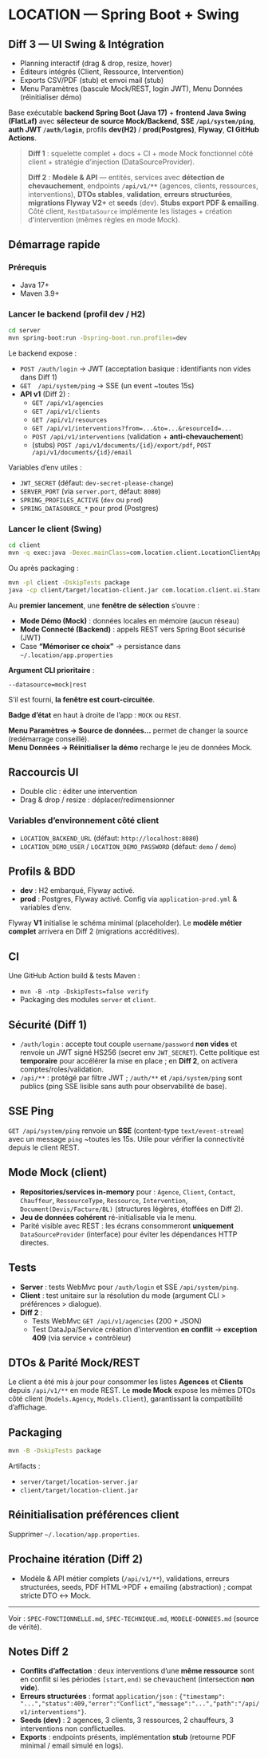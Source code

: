 # LOCATION — Spring Boot + Swing

## Diff 3 — UI Swing & Intégration

- Planning interactif (drag & drop, resize, hover)
- Éditeurs intégrés (Client, Ressource, Intervention)
- Exports CSV/PDF (stub) et envoi mail (stub)
- Menu Paramètres (bascule Mock/REST, login JWT), Menu Données (réinitialiser démo)

Base exécutable **backend Spring Boot (Java 17)** + **frontend Java Swing (FlatLaf)** avec **sélecteur de source Mock/Backend**, **SSE `/api/system/ping`**, **auth JWT `/auth/login`**, profils **dev(H2)** / **prod(Postgres)**, **Flyway**, **CI GitHub Actions**.

> **Diff 1** : squelette complet + docs + CI + mode Mock fonctionnel côté client + stratégie d’injection (DataSourceProvider).
>
> **Diff 2** : **Modèle & API** — entités, services avec **détection de chevauchement**, endpoints **`/api/v1/**`** (agences, clients, ressources, interventions), **DTOs stables**, **validation**, **erreurs structurées**, **migrations Flyway V2+** et **seeds** (dev). **Stubs export PDF & emailing**. Côté client, `RestDataSource` implémente les listages + création d'intervention (mêmes règles en mode Mock).

## Démarrage rapide

### Prérequis
- Java 17+
- Maven 3.9+

### Lancer le backend (profil dev / H2)
```bash
cd server
mvn spring-boot:run -Dspring-boot.run.profiles=dev
```
Le backend expose :
- `POST /auth/login` → JWT (acceptation basique : identifiants non vides dans Diff 1)
- `GET  /api/system/ping` → SSE (un event ~toutes 15s)
- **API v1** (Diff 2) :
  - `GET /api/v1/agencies`
  - `GET /api/v1/clients`
  - `GET /api/v1/resources`
  - `GET /api/v1/interventions?from=...&to=...&resourceId=...`
  - `POST /api/v1/interventions` (validation + **anti-chevauchement**)
  - (stubs) `POST /api/v1/documents/{id}/export/pdf`, `POST /api/v1/documents/{id}/email`

Variables d’env utiles :
- `JWT_SECRET` (défaut: `dev-secret-please-change`)
- `SERVER_PORT` (via `server.port`, défaut: `8080`)
- `SPRING_PROFILES_ACTIVE` (`dev` ou `prod`)
- `SPRING_DATASOURCE_*` pour prod (Postgres)

### Lancer le client (Swing)
```bash
cd client
mvn -q exec:java -Dexec.mainClass=com.location.client.LocationClientApp
```
Ou après packaging :
```bash
mvn -pl client -DskipTests package
java -cp client/target/location-client.jar com.location.client.ui.StandalonePlanner
```
Au **premier lancement**, une **fenêtre de sélection** s’ouvre :
- **Mode Démo (Mock)** : données locales en mémoire (aucun réseau)
- **Mode Connecté (Backend)** : appels REST vers Spring Boot sécurisé (JWT)
- Case **“Mémoriser ce choix”** → persistance dans `~/.location/app.properties`

**Argument CLI prioritaire** :
```
--datasource=mock|rest
```
S’il est fourni, **la fenêtre est court-circuitée**.

**Badge d’état** en haut à droite de l’app : `MOCK` ou `REST`.

**Menu Paramètres → Source de données…** permet de changer la source (redémarrage conseillé).  
**Menu Données → Réinitialiser la démo** recharge le jeu de données Mock.

## Raccourcis UI
- Double clic : éditer une intervention
- Drag & drop / resize : déplacer/redimensionner

### Variables d’environnement côté client
- `LOCATION_BACKEND_URL` (défaut: `http://localhost:8080`)
- `LOCATION_DEMO_USER` / `LOCATION_DEMO_PASSWORD` (défaut: `demo` / `demo`)

## Profils & BDD
- **dev** : H2 embarqué, Flyway activé.
- **prod** : Postgres, Flyway activé. Config via `application-prod.yml` & variables d’env.

Flyway **V1** initialise le schéma minimal (placeholder). Le **modèle métier complet** arrivera en Diff 2 (migrations accréditives).

## CI
Une GitHub Action build & tests Maven :
- `mvn -B -ntp -DskipTests=false verify`
- Packaging des modules `server` et `client`.

## Sécurité (Diff 1)
- `/auth/login` : accepte tout couple `username/password` **non vides** et renvoie un JWT signé HS256 (secret env `JWT_SECRET`). Cette politique est **temporaire** pour accélérer la mise en place ; en **Diff 2**, on activera comptes/roles/validation.
- `/api/**` : protégé par filtre JWT ; `/auth/**` et `/api/system/ping` sont publics (ping SSE lisible sans auth pour observabilité de base).

## SSE Ping
`GET /api/system/ping` renvoie un **SSE** (content-type `text/event-stream`) avec un message `ping` ~toutes les 15s. Utile pour vérifier la connectivité depuis le client REST.

## Mode Mock (client)
- **Repositories/services in-memory** pour : `Agence`, `Client`, `Contact`, `Chauffeur`, `RessourceType`, `Ressource`, `Intervention`, `Document(Devis/Facture/BL)` (structures légères, étoffées en Diff 2).
- **Jeu de données cohérent** ré-initialisable via le menu.
- Parité visible avec REST : les écrans consommeront **uniquement** `DataSourceProvider` (interface) pour éviter les dépendances HTTP directes.

## Tests
- **Server** : tests WebMvc pour `/auth/login` et SSE `/api/system/ping`.
- **Client** : test unitaire sur la résolution du mode (argument CLI > préférences > dialogue).
- **Diff 2** :
  - Tests WebMvc `GET /api/v1/agencies` (200 + JSON)
  - Test DataJpa/Service création d’intervention **en conflit** → **exception 409** (via service + contrôleur)

## DTOs & Parité Mock/REST
Le client a été mis à jour pour consommer les listes **Agences** et **Clients** depuis `/api/v1/**` en mode REST. Le **mode Mock** expose les mêmes DTOs côté client (`Models.Agency`, `Models.Client`), garantissant la compatibilité d’affichage.

## Packaging
```bash
mvn -B -DskipTests package
```
Artifacts :
- `server/target/location-server.jar`
- `client/target/location-client.jar`

## Réinitialisation préférences client
Supprimer `~/.location/app.properties`.

## Prochaine itération (Diff 2)
- Modèle & API métier complets (`/api/v1/**`), validations, erreurs structurées, seeds, PDF HTML→PDF + emailing (abstraction) ; compat stricte DTO ↔ Mock.

---

Voir : `SPEC-FONCTIONNELLE.md`, `SPEC-TECHNIQUE.md`, `MODELE-DONNEES.md` (source de vérité).

## Notes Diff 2
- **Conflits d’affectation** : deux interventions d’une **même ressource** sont en conflit si les périodes `[start,end)` se chevauchent (intersection **non vide**).
- **Erreurs structurées** : format `application/json` : `{"timestamp": "...","status":409,"error":"Conflict","message":"...","path":"/api/v1/interventions"}`.
- **Seeds (dev)** : 2 agences, 3 clients, 3 ressources, 2 chauffeurs, 3 interventions non conflictuelles.
- **Exports** : endpoints présents, implémentation **stub** (retourne PDF minimal / email simulé en logs). 
